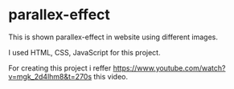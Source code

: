 # parallex-effect

This is shown parallex-effect in website using different images.

I used HTML, CSS, JavaScript for this project.

For creating this project i reffer https://www.youtube.com/watch?v=mgk_2d4lhm8&t=270s this video.
